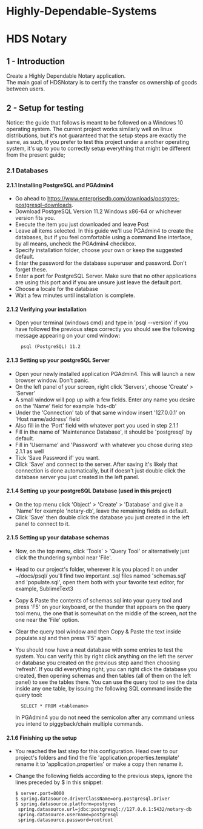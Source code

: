 # Highly-Dependable-Systems

# HDS Notary



## 1 - Introduction

Create a Highly Dependable Notary application.  
The main goal of HDSNotary is to certify the transfer os ownership of goods between users.  

## 2 - Setup for testing

Notice: the guide that follows is meant to be followed on a Windows 10 operating system. The current project works
similarly well on linux distributions, but it's not guaranteed that the setup steps are exactly the same, as such, if 
you prefer to test this project under a another operating system, it's up to you to correctly setup everything that
might be different from the present guide;

### 2.1 Databases
#### 2.1.1 Installing PostgreSQL and PGAdmin4

* Go ahead to https://www.enterprisedb.com/downloads/postgres-postgresql-downloads.
* Download PostgreSQL Version 11.2 Windows x86-64 or whichever version fits you.
* Execute the item you just downloaded and leave Post
* Leave all items selected. In this guide we'll use PGAdmin4 to create the databases, but if you feel comfortable using
a command line interface, by all means, uncheck the PGAdmin4 checkbox.
* Specify installation folder, choose your own or keep the suggested default.
* Enter the password for the database superuser and password. Don't forget these.
* Enter a port for PostgreSQL Server. Make sure that no other applications are using this port and if you are unsure
just leave the default port.
* Choose a locale for the database
* Wait a few minutes until installation is complete.
 
#### 2.1.2 Verifying your installation

* Open your terminal (windows cmd) and type in 'psql --version' if you have followed the previous steps correctly you 
should see the following message appearing on your cmd window:

        psql (PostgreSQL) 11.2

#### 2.1.3 Setting up your postgreSQL Server
* Open your newly installed application PGAdmin4. This will launch a new browser window. Don't panic.
* On the left panel of your screen, right click 'Servers', choose 'Create' > 'Server'
* A small window will pop up with a few fields. Enter any name you desire on the 'Name' field for example 'hds-db'
* Under the 'Connection' tab of that same window insert '127.0.0.1' on 'Host name/address' field
* Also fill in the 'Port' field with whatever port you used in step 2.1.1
* Fill in the name of 'Maintenance Database', it should be 'postgresql' by default.
* Fill in 'Username' and 'Password' with whatever you chose during step 2.1.1 as well
* Tick 'Save Password if' you want.
* Click 'Save' and connect to the server. After saving it's likely that connection is done automatically, but if doesn't
just double click the database server you just created in the left panel.

#### 2.1.4 Setting up your postgreSQL Database (used in this project)
* On the top menu click 'Object' > 'Create' > 'Database' and give it a 'Name' for example 'notary-db', leave the remaining
fields as default.
* Click 'Save' then double click the database you just created in the left panel to connect to it.

#### 2.1.5 Setting up your database schemas
* Now, on the top menu, click 'Tools' > 'Query Tool' or alternatively just click the thundering symbol near 'File'.
* Head to our project's folder, wherever it is you placed it on under ~/docs/psql/ you'll find two important .sql files
named 'schemas.sql' and 'populate.sql', open them both with your favorite text editor, for example, SublimeText3
* Copy & Paste the contents of schemas.sql into your query tool and press 'F5' on your keyboard, or the thunder that appears
on the query tool menu, the one that is somewhat on the middle of the screen, not the one near the 'File' option.
* Clear the query tool window and then Copy & Paste the text inside populate.sql and then press 'F5' again.
* You should now have a neat database with some entries to test the system. You can verify this by right click anything
on the left the server or database you created on the previous step aand then choosing 'refresh'. If you did everything
right, you can right click the database you created, then opening schemas and then tables (all of them on the left panel)
to see the tables there. You can use the query tool to see the data inside any one table, by issuing the following SQL
command inside the query tool:
        
        SELECT * FROM <tablename>

    In PGAdmin4 you do not need the semicolon after any command unless you intend to piggyback/chain multiple commands.

#### 2.1.6 Finishing up the setup

* You reached the last step for this configuration. Head over to our project's folders and find the file 'application.properties.template'
rename it to 'application.properties' or make a copy then rename it.
* Change the following fields according to the previous steps, ignore the lines preceded by $ in this snippet:

      $ server.port=8000
      $ spring.datasource.driverClassName=org.postgresql.Driver
      $ spring.datasource.platform=postgres
       spring.datasource.url=jdbc:postgresql://127.0.0.1:5432/notary-db
       spring.datasource.username=postgresql
       spring.datasource.password=rootroot


